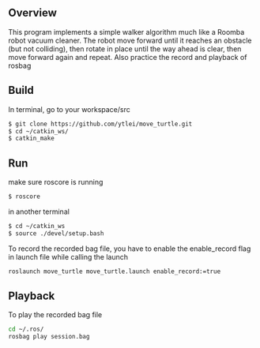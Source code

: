 ## Overview

This program implements a simple walker algorithm much like a Roomba robot vacuum cleaner. The robot  move forward until it reaches an obstacle (but not colliding), then rotate in place until the way ahead is clear, then move forward again and repeat.
Also practice the record and playback of rosbag

## Build

In terminal, go to your workspace/src

```bash
$ git clone https://github.com/ytlei/move_turtle.git
$ cd ~/catkin_ws/
$ catkin_make
```

## Run

make sure roscore is running

```bash
$ roscore
```

in another terminal

```bash
$ cd ~/catkin_ws
$ source ./devel/setup.bash
```

To record the recorded bag file, you have to enable the enable_record flag in launch file while calling the launch

```bash
roslaunch move_turtle move_turtle.launch enable_record:=true
```

## Playback

To play the recorded bag file

```bash
cd ~/.ros/
rosbag play session.bag
```
